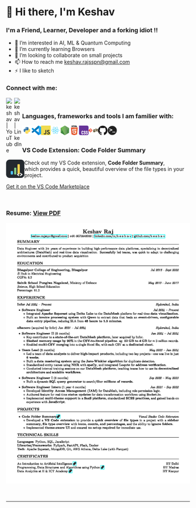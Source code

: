 # 👋 Hi there, I'm Keshav
### I'm a Friend, Learner, Developer and a forking idiot !!
- 👀 I’m interested in AI, ML & Quantum Computing
- 🌱 I’m currently learning Browsers
- 💞️ I’m looking to collaborate on small projects
- 📫 How to reach me keshav.rajsspn@gmail.com
- ⚡ I like to sketch

### Connect with me:

[<img align="left" alt="keshav | YouTube" width="22px" fill="white" src="https://cdn.jsdelivr.net/npm/simple-icons@v3/icons/youtube.svg" />][youtube]
[<img align="left" alt="keshav | LinkedIn" width="22px" src="https://cdn.jsdelivr.net/npm/simple-icons@v3/icons/linkedin.svg" />][linkedin]

<br />

### Languages, frameworks and tools I am familier with:
<img align="left" alt="Python" width="26px" src="https://raw.githubusercontent.com/github/explore/80688e429a7d4ef2fca1e82350fe8e3517d3494d/topics/python/python.png" />
<img align="left" alt="Visual Studio Code" width="26px" src="https://raw.githubusercontent.com/github/explore/80688e429a7d4ef2fca1e82350fe8e3517d3494d/topics/visual-studio-code/visual-studio-code.png" />
<img align="left" alt="JavaScript" width="26px" src="https://raw.githubusercontent.com/github/explore/80688e429a7d4ef2fca1e82350fe8e3517d3494d/topics/javascript/javascript.png" />
<img align="left" alt="React" width="26px" src="https://raw.githubusercontent.com/github/explore/80688e429a7d4ef2fca1e82350fe8e3517d3494d/topics/react/react.png" />
<img align="left" alt="Node.js" width="26px" src="https://raw.githubusercontent.com/github/explore/80688e429a7d4ef2fca1e82350fe8e3517d3494d/topics/nodejs/nodejs.png" />
<img align="left" alt="HTML5" width="26px" src="https://raw.githubusercontent.com/github/explore/80688e429a7d4ef2fca1e82350fe8e3517d3494d/topics/html/html.png" />
<img align="left" alt="CSS3" width="26px" src="https://raw.githubusercontent.com/github/explore/80688e429a7d4ef2fca1e82350fe8e3517d3494d/topics/css/css.png" />
<img align="left" alt="Git" width="26px" src="https://raw.githubusercontent.com/github/explore/80688e429a7d4ef2fca1e82350fe8e3517d3494d/topics/git/git.png" />
<img align="left" alt="GitHub" width="26px" src="https://raw.githubusercontent.com/github/explore/78df643247d429f6cc873026c0622819ad797942/topics/github/github.png" />
<img align="left" alt="Terminal" width="26px" src="https://raw.githubusercontent.com/github/explore/80688e429a7d4ef2fca1e82350fe8e3517d3494d/topics/terminal/terminal.png" />


<br />
<br />

### VS Code Extension: Code Folder Summary
<a href="https://marketplace.visualstudio.com/items?itemName=k-e-s-h-a-v.code-folder-summary"><img src="https://raw.githubusercontent.com/k-e-s-h-a-v/code-folder-summary/main/images/code-folder-summary.png" alt="Code Folder Summary Icon" width="50px" align="left"></a> Check out my VS Code extension, **Code Folder Summary**,\
 which provides a quick, beautiful overview of the file types in your project.
 
[Get it on the VS Code Marketplace](https://marketplace.visualstudio.com/items?itemName=k-e-s-h-a-v.code-folder-summary)

<br />

### Resume: [View  PDF](https://k-e-s-h-a-v.github.io/k-e-s-h-a-v/)

![Resume](output/resume.jpg)

<br />

---
<!-- [![Readme Card](https://github-readme-stats.vercel.app/api/pin/?username=k-e-s-h-a-v&repo=github-readme-stats)](https://github.com/k-e-s-h-a-v/github-readme-stats) -->


[youtube]: https://www.youtube.com/@keshav_raj
[linkedin]: https://www.linkedin.com/in/k-e-s-h-a-v/

<!---
k-e-s-h-a-v/k-e-s-h-a-v is a ✨ special ✨ repository because its `README.md` (this file) appears on your GitHub profile.
You can click the Preview link to take a look at your changes.
--->
